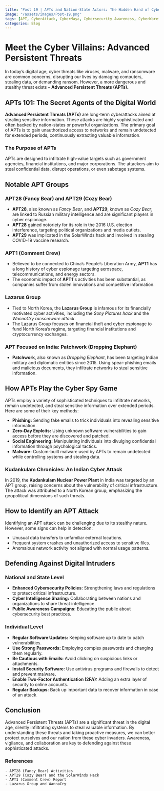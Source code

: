 ```yaml
---
title: "Post 19 | APTs and Nation-State Actors: The Hidden Hand of Cyber Espionage"
image: "/assets/images/Post-19.png"
tags: [APT, CyberAttack, CyberMaya, Cybersecurity Awareness, CyberWarefare, Digital Privacy, DPDPA, Security, Technology]
categories: Blog
---
```

# Meet the Cyber Villains: Advanced Persistent Threats

In today’s digital age, cyber threats like viruses, malware, and ransomware are common concerns, disrupting our lives by damaging computers, stealing data, or demanding ransom. However, a more dangerous and stealthy threat exists – **Advanced Persistent Threats (APTs).**

## APTs 101: The Secret Agents of the Digital World

**Advanced Persistent Threats (APTs)** are long-term cyberattacks aimed at stealing sensitive information. These attacks are highly sophisticated and often backed by nation-states or powerful organizations. The primary goal of APTs is to gain unauthorized access to networks and remain undetected for extended periods, continuously extracting valuable information.

### The Purpose of APTs

APTs are designed to infiltrate high-value targets such as government agencies, financial institutions, and major corporations. The attackers aim to steal confidential data, disrupt operations, or even sabotage systems.

## Notable APT Groups

### APT28 (Fancy Bear) and APT29 (Cozy Bear)

- **APT28**, also known as *Fancy Bear*, and **APT29**, known as *Cozy Bear*, are linked to Russian military intelligence and are significant players in cyber espionage.
- **APT28** gained notoriety for its role in the 2016 U.S. election interference, targeting political organizations and media outlets.
- **APT29** was implicated in the SolarWinds hack and involved in stealing COVID-19 vaccine research.

### APT1 (Comment Crew)

- Believed to be connected to China’s People’s Liberation Army, **APT1** has a long history of cyber espionage targeting aerospace, telecommunications, and energy sectors.
- The economic impact of **APT1**'s activities has been substantial, as companies suffer from stolen innovations and competitive information.

### Lazarus Group

- Tied to North Korea, the **Lazarus Group** is infamous for its financially motivated cyber activities, including the *Sony Pictures hack* and the *WannaCry ransomware attack*.
- The Lazarus Group focuses on financial theft and cyber espionage to fund North Korea’s regime, targeting financial institutions and cryptocurrency exchanges.

### APT Focused on India: Patchwork (Dropping Elephant)

- **Patchwork**, also known as *Dropping Elephant*, has been targeting Indian military and diplomatic entities since 2015. Using spear-phishing emails and malicious documents, they infiltrate networks to steal sensitive information.

## How APTs Play the Cyber Spy Game

APTs employ a variety of sophisticated techniques to infiltrate networks, remain undetected, and steal sensitive information over extended periods. Here are some of their key methods:

- **Phishing:** Sending fake emails to trick individuals into revealing sensitive information.
- **Zero-Day Exploits:** Using unknown software vulnerabilities to gain access before they are discovered and patched.
- **Social Engineering:** Manipulating individuals into divulging confidential information through psychological tactics.
- **Malware:** Custom-built malware used by APTs to remain undetected while controlling systems and stealing data.

### Kudankulam Chronicles: An Indian Cyber Attack

In 2019, the **Kudankulam Nuclear Power Plant** in India was targeted by an APT group, raising concerns about the vulnerability of critical infrastructure. The attack was attributed to a North Korean group, emphasizing the geopolitical dimensions of such threats.

## How to Identify an APT Attack

Identifying an APT attack can be challenging due to its stealthy nature. However, some signs can help in detection:

- Unusual data transfers to unfamiliar external locations.
- Frequent system crashes and unauthorized access to sensitive files.
- Anomalous network activity not aligned with normal usage patterns.

## Defending Against Digital Intruders

### National and State Level

- **Enhanced Cybersecurity Policies:** Strengthening laws and regulations to protect critical infrastructure.
- **Cyber Intelligence Sharing:** Collaborating between nations and organizations to share threat intelligence.
- **Public Awareness Campaigns:** Educating the public about cybersecurity best practices.

### Individual Level

- **Regular Software Updates:** Keeping software up to date to patch vulnerabilities.
- **Use Strong Passwords:** Employing complex passwords and changing them regularly.
- **Be Cautious with Emails:** Avoid clicking on suspicious links or attachments.
- **Install Security Software:** Use antivirus programs and firewalls to detect and prevent malware.
- **Enable Two-Factor Authentication (2FA):** Adding an extra layer of security to online accounts.
- **Regular Backups:** Back up important data to recover information in case of an attack.

## Conclusion

Advanced Persistent Threats (APTs) are a significant threat in the digital age, silently infiltrating systems to steal valuable information. By understanding these threats and taking proactive measures, we can better protect ourselves and our nation from these cyber invaders. Awareness, vigilance, and collaboration are key to defending against these sophisticated attacks.

### References

    - APT28 (Fancy Bear) Activities
    - APT29 (Cozy Bear) and the SolarWinds Hack
    - APT1 (Comment Crew) Report
    - Lazarus Group and WannaCry
